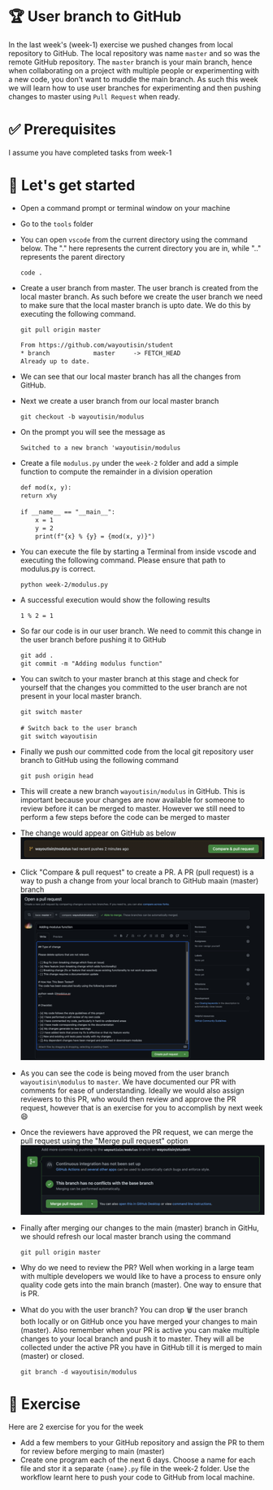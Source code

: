 # 🏆 User branch to GitHub
In the last week's (week-1) exercise we pushed changes from local repository to GitHub. The local repository was name `master` and so was the remote GitHub repository. The `master` branch is your main branch, hence when collaborating on a project with multiple people or experimenting with a new code, you don't want to muddle the main branch. As such this week we will learn how to use user branches for experimenting and then pushing changes to master using `Pull Request` when ready. 

# ✅ Prerequisites
I assume you have completed tasks from week-1

# 🤸 Let's get started
- Open a command prompt or terminal window on your machine 
- Go to the `tools` folder
- You can open `vscode` from the current directory using the command below. The "." here represents the current directory you are in, while ".." represents the parent directory

    ```
    code .
    ```
- Create a user branch from master. The user branch is created from the local master branch. As such before we create the user branch we need to make sure that the local master branch is upto date. We do this by executing the following command.
    ```
    git pull origin master
    ```
    ```
    From https://github.com/wayoutisin/student
    * branch            master     -> FETCH_HEAD
    Already up to date.
    ```
- We can see that our local master branch has all the changes from GitHub.
- Next we create a user branch from our local master branch
    ```
    git checkout -b wayoutisin/modulus
    ```
- On the prompt you will see the message as 
    ```
    Switched to a new branch 'wayoutisin/modulus
    ```
- Create a file `modulus.py` under the `week-2` folder and add a simple function to compute the remainder in a division operation
    ```
    def mod(x, y):
    return x%y

    if __name__ == "__main__":
        x = 1
        y = 2
        print(f"{x} % {y} = {mod(x, y)}")
    ```
-  You can execute the file by starting a Terminal from inside vscode and executing the following command. Please ensure that path to modulus.py is correct.
    ```
    python week-2/modulus.py
    ```
- A successful execution would show the following results
    ```
    1 % 2 = 1
    ```
- So far our code is in our user branch. We need to commit this change in the user branch before pushing it to GitHub

    ```
    git add .
    git commit -m "Adding modulus function"
    ```
- You can switch to your master branch at this stage and check for yourself that the changes you committed to the user branch are not present in your local master branch.
    ```
    git switch master

    # Switch back to the user branch
    git switch wayoutisin
    ```

- Finally we push our committed code from the local git repository user branch to GitHub using the following command
    ```
    git push origin head
    ```
- This will create a new branch `wayoutisin/modulus` in GitHub. This is important because your changes are now available for someone to review before it can be merged to master. However we still need to perform a few steps before the code can be merged to master
- The change would appear on GitHub as below
    <img src="../img/userbranch.png">
- Click "Compare & pull request" to create a PR. A PR (pull request) is a way to push a change from your local branch to GitHub maain (master) branch
    <img src="../img/pullrequest.png">
- As you can see the code is being moved from the user branch `wayoutisin\modulus` to `master`. We have documented our PR with comments for ease of understanding. Ideally we would also assign reviewers to this PR, who would then review and approve the PR request, however that is an exercise for you to accomplish by next week 😄
- Once the reviewers have approved the PR request, we can merge the pull request using the "Merge pull request" option
    <img src="../img/mergepr.png">

- Finally after merging our changes to the main (master) branch in GitHu, we should refresh our local master branch using the command 
    ``` 
    git pull origin master
    ```
-  Why do we need to review the PR? Well when working in a large team with multiple developers we would like to have a process to ensure only quality code gets into the main branch (master). One way to ensure that is PR.
-  What do you with the user branch? You can drop 🗑️ the user branch both locally or on GitHub once you have merged your changes to main (master). Also remember when your PR is active you can make multiple changes to your local branch and push it to master. They will all be collected under the active PR you have in GitHub till it is merged to main (master) or closed.

    ```
    git branch -d wayoutisin/modulus
    ```
# 🤔 Exercise
Here are 2 exercise for you for the week 
- Add a few members to your GitHub repository and assign the PR to them for review before merging to main (master)
- Create one program each of the next 6 days. Choose a name for each file and stor it a separate `{name}.py` file in the week-2 folder. Use the workflow learnt here to push your code to GitHub from local machine. 